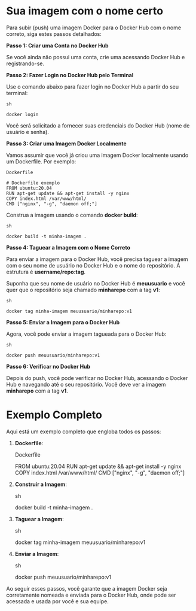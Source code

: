 # Sua imagem com o nome certo

Para subir (push) uma imagem Docker para o Docker Hub com o nome correto, siga estes passos detalhados:

**Passo 1: Criar uma Conta no Docker Hub**

Se você ainda não possui uma conta, crie uma acessando Docker Hub e registrando-se.

**Passo 2: Fazer Login no Docker Hub pelo Terminal**

Use o comando abaixo para fazer login no Docker Hub a partir do seu terminal:

    sh

    docker login

Você será solicitado a fornecer suas credenciais do Docker Hub (nome de usuário e senha).

**Passo 3: Criar uma Imagem Docker Localmente**

Vamos assumir que você já criou uma imagem Docker localmente usando um Dockerfile. Por exemplo:

    Dockerfile

    # Dockerfile exemplo
    FROM ubuntu:20.04
    RUN apt-get update && apt-get install -y nginx
    COPY index.html /var/www/html/
    CMD ["nginx", "-g", "daemon off;"]

Construa a imagem usando o comando **docker build**:

    sh

    docker build -t minha-imagem .

**Passo 4: Taguear a Imagem com o Nome Correto**

Para enviar a imagem para o Docker Hub, você precisa taguear a imagem com o seu nome de usuário no Docker Hub e o nome do repositório. A estrutura é **username/repo:tag**.

Suponha que seu nome de usuário no Docker Hub é **meuusuario** e você quer que o repositório seja chamado **minharepo** com a tag **v1**:

    sh

    docker tag minha-imagem meuusuario/minharepo:v1

**Passo 5: Enviar a Imagem para o Docker Hub**

Agora, você pode enviar a imagem tagueada para o Docker Hub:

    sh

    docker push meuusuario/minharepo:v1

**Passo 6: Verificar no Docker Hub**

Depois do push, você pode verificar no Docker Hub, acessando o Docker Hub e navegando até o seu repositório. Você deve ver a imagem **minharepo** com a tag **v1**.

# Exemplo Completo

Aqui está um exemplo completo que engloba todos os passos:

1. **Dockerfile**:

    Dockerfile

    FROM ubuntu:20.04
    RUN apt-get update && apt-get install -y nginx
    COPY index.html /var/www/html/
    CMD ["nginx", "-g", "daemon off;"]

2. **Construir a Imagem**:

    sh

    docker build -t minha-imagem .

3. **Taguear a Imagem**:

    sh

    docker tag minha-imagem meuusuario/minharepo:v1

4. **Enviar a Imagem**:

    sh

    docker push meuusuario/minharepo:v1

Ao seguir esses passos, você garante que a imagem Docker seja corretamente nomeada e enviada para o Docker Hub, onde pode ser acessada e usada por você e sua equipe.

###
